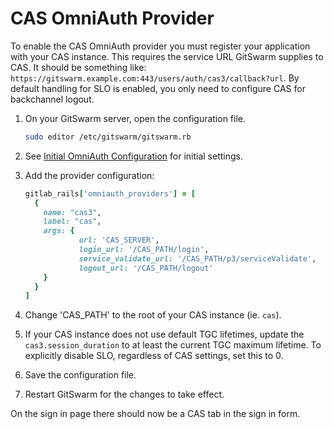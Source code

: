 # CAS OmniAuth Provider

To enable the CAS OmniAuth provider you must register your application with
your CAS instance. This requires the service URL GitSwarm supplies to CAS.
It should be something like:
`https://gitswarm.example.com:443/users/auth/cas3/callback?url`. By default
handling for SLO is enabled, you only need to configure CAS for backchannel
logout.

1.  On your GitSwarm server, open the configuration file.

    ```sh
    sudo editor /etc/gitswarm/gitswarm.rb
    ```

1.  See [Initial OmniAuth
    Configuration](omniauth.md#initial-omniauth-configuration) for initial
    settings.

1.  Add the provider configuration:

    ```ruby
    gitlab_rails['omniauth_providers'] = [
      {
        name: "cas3",
        label: "cas",
        args: {
                url: 'CAS_SERVER',
                login_url: '/CAS_PATH/login',
                service_validate_url: '/CAS_PATH/p3/serviceValidate',
                logout_url: '/CAS_PATH/logout'
        }
      }
    ]
    ```

1.  Change 'CAS_PATH' to the root of your CAS instance (ie. `cas`).

1.  If your CAS instance does not use default TGC lifetimes, update the
    `cas3.session_duration` to at least the current TGC maximum lifetime.
    To explicitly disable SLO, regardless of CAS settings, set this to 0.

1.  Save the configuration file.

1.  Restart GitSwarm for the changes to take effect.

On the sign in page there should now be a CAS tab in the sign in form.
